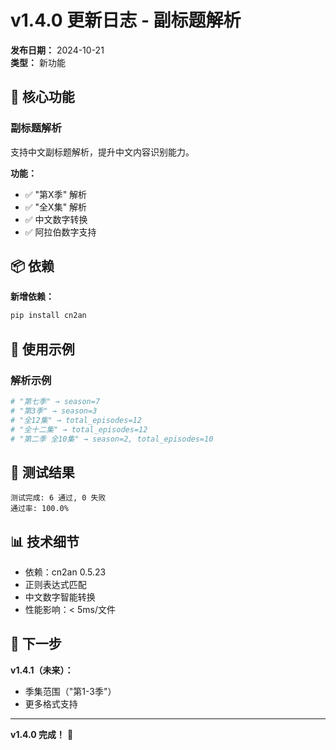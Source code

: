 # v1.4.0 更新日志 - 副标题解析

**发布日期：** 2024-10-21  
**类型：** 新功能  

## 🎯 核心功能

### 副标题解析
支持中文副标题解析，提升中文内容识别能力。

**功能：**
- ✅ "第X季" 解析
- ✅ "全X集" 解析
- ✅ 中文数字转换
- ✅ 阿拉伯数字支持

## 📦 依赖

**新增依赖：**
```bash
pip install cn2an
```

## 📝 使用示例

### 解析示例
```python
# "第七季" → season=7
# "第3季" → season=3
# "全12集" → total_episodes=12
# "全十二集" → total_episodes=12
# "第二季 全10集" → season=2, total_episodes=10
```

## 🧪 测试结果

```
测试完成: 6 通过, 0 失败
通过率: 100.0%
```

## 📊 技术细节

- 依赖：cn2an 0.5.23
- 正则表达式匹配
- 中文数字智能转换
- 性能影响：< 5ms/文件

## 🔄 下一步

**v1.4.1（未来）：**
- 季集范围（"第1-3季"）
- 更多格式支持

---

**v1.4.0 完成！** 🎉
